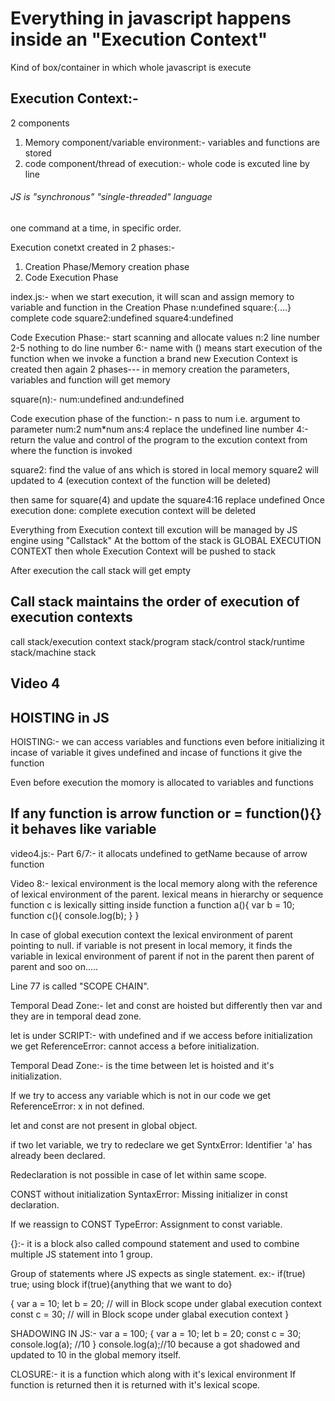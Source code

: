 # Everything in javascript happens inside an "Execution Context"
Kind of box/container in which whole javascript is execute

## Execution Context:-
2 components
1. Memory component/variable environment:- variables and functions are stored
2. code component/thread of execution:- whole code is excuted line by line

###### JS is "synchronous" "single-threaded" language
one command at a time, in specific order.

Execution conetxt created in 2 phases:-
1. Creation Phase/Memory creation phase
2. Code Execution Phase

index.js:-
when we start execution, it will scan and assign memory to variable and function in the Creation Phase
n:undefined
square:{....} complete code
square2:undefined
square4:undefined

Code Execution Phase:- start scanning and allocate values
n:2
line number 2-5 nothing to do
line number 6:- name with () means start execution of the function
when we invoke a function a brand new Execution Context is created then again 2 phases--- in memory creation the parameters, variables and function will get memory

square(n):-
num:undefined
and:undefined

Code execution phase of the function:-
n pass to num i.e. argument to parameter
num:2
num*num
ans:4 replace the undefined
line number 4:- return the value and control of the program to the excution context from where the function is invoked

square2: find the value of ans which is stored in local memory
square2 will updated to 4 (execution context of the function will be deleted)

then same for square(4) and update the square4:16 replace undefined
Once execution done: complete execution context will be deleted

Everything from Execution context till excution will be managed by JS engine using "Callstack"
At the bottom of the stack is GLOBAL EXECUTION CONTEXT then whole Execution Context will be pushed to stack

After execution the call stack will get empty

## Call stack maintains the order of execution of execution contexts
call stack/execution context stack/program stack/control stack/runtime stack/machine stack

## Video 4
## HOISTING in JS

HOISTING:- we can access variables and functions even before initializing it
incase of variable it gives undefined and incase of functions it give the function

Even before execution the momory is allocated to variables and functions

## If any function is arrow function or = function(){} it behaves like variable
video4.js:- Part 6/7:-  it allocats undefined to getName because of arrow function


Video 8:- lexical environment is the local memory along with the reference of lexical environment of the parent.
lexical means in hierarchy or sequence
function c is lexically sitting inside function a
function a(){
    var b = 10;
    function c(){
        console.log(b);
    }
}

In case of global execution context the lexical environment of parent pointing to null.
if variable is not present in local memory, it finds the variable in lexical environment of parent if not in the parent then parent of parent and soo on.....

Line 77 is called "SCOPE CHAIN".

Temporal Dead Zone:- let and const are hoisted but differently then var and they are in temporal dead zone.

let is under SCRIPT:- with undefined and if we access before initialization we get ReferenceError: cannot access a before initialization.

Temporal Dead Zone:- is the time between let is hoisted and it's initialization.

If we try to access any variable which is not in our code we get ReferenceError: x in not defined.

let and const are not present in global object.

if two let variable, we try to redeclare we get SyntxError: Identifier 'a' has already been declared.

Redeclaration is not possible in case of let within same scope.

CONST without initialization SyntaxError: Missing initializer in const declaration.

If we reassign to CONST TypeError: Assignment to const variable.

{}:- it is a block also called compound statement and used to combine multiple JS statement into 1 group.

Group of statements where JS expects as single statement. ex:- if(true) true; using block if(true){anything that we want to do}

{
    var a = 10;
    let b = 20; // will in Block scope under glabal execution context
    const c = 30; // will in Block scope under glabal execution context
}

SHADOWING IN JS:- 
var a = 100;
{
    var a = 10;
    let b = 20; 
    const c = 30; 
    console.log(a); //10
}
console.log(a);//10 because a got shadowed and updated to 10 in the global memory itself.


CLOSURE:- it is a function which along with it's lexical environment
If function is returned then it is returned with it's lexical scope.

